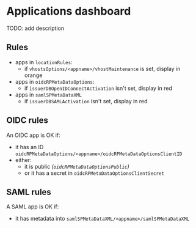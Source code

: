 # Applications dashboard

TODO: add description


## Rules

* apps in `locationRules`:
  * if `vhostsOptions/<appname>/vhostMaintenance` is set, display in orange
* apps in `oidcRPMetaDataOptions`:
  * if `issuerDBOpenIDConnectActivation` isn't set, display in red
* apps in `samlSPMetaDataXML`
  * if `issuerDBSAMLActivation` isn't set, display in red


## OIDC rules

An OIDC app is OK if:
* it has an ID `oidcRPMetaDataOptions/<appname>/oidcRPMetaDataOptionsClientID`
* either:
  - it is public _(`oidcRPMetaDataOptionsPublic`)_
  - or it has a secret in `oidcRPMetaDataOptionsClientSecret`

## SAML rules

A SAML app is OK if:
* it has metadata into `samlSPMetaDataXML/<appname>/samlSPMetaDataXML`

